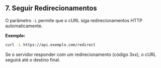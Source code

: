 ## **7. Seguir Redirecionamentos**

O parâmetro `-L` permite que o cURL siga redirecionamentos HTTP automaticamente.

**Exemplo:**
```bash
curl -L https://api.exemplo.com/redirect
```
Se o servidor responder com um redirecionamento (código 3xx), o cURL seguirá até o destino final.